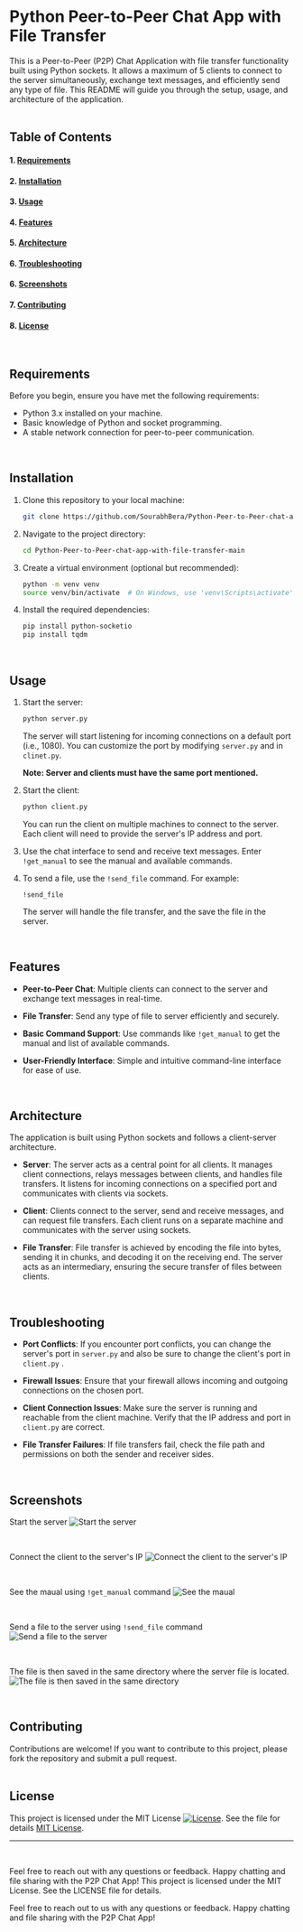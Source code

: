 # Python Peer-to-Peer Chat App with File Transfer

This is a Peer-to-Peer (P2P) Chat Application with file transfer functionality built using Python sockets. It allows a maximum of 5 clients to connect to the server simultaneously, exchange text messages, and efficiently send any type of file. This README will guide you through the setup, usage, and architecture of the application.  
<br>   

## Table of Contents

#### 1. [Requirements](#requirements)
#### 2. [Installation](#installation)
#### 3. [Usage](#usage)
#### 4. [Features](#features)
#### 5. [Architecture](#architecture)
#### 6. [Troubleshooting](#troubleshooting)
#### 6. [Screenshots](#screenshots)
#### 7. [Contributing](#contributing)
#### 8. [License](#license)  
<br>


## <a name="requirements">Requirements</a>

Before you begin, ensure you have met the following requirements:

- Python 3.x installed on your machine.
- Basic knowledge of Python and socket programming.
- A stable network connection for peer-to-peer communication.
<br>


## <a name="installation">Installation</a>

1. Clone this repository to your local machine:

    ```bash
    git clone https://github.com/SourabhBera/Python-Peer-to-Peer-chat-app-with-file-transfer.git
    ```

2. Navigate to the project directory:

    ```bash
    cd Python-Peer-to-Peer-chat-app-with-file-transfer-main
    ```

3. Create a virtual environment (optional but recommended):

    ```bash
    python -m venv venv
    source venv/bin/activate  # On Windows, use 'venv\Scripts\activate'
    ```

4. Install the required dependencies:

    ```bash
    pip install python-socketio
    pip install tqdm
    ```
<br>   



## <a name="usage">Usage</a>

1. Start the server:

    ```bash
    python server.py
    ```

   The server will start listening for incoming connections on a default port (i.e., 1080). You can customize the port by modifying `server.py` and in `clinet.py`.

   **Note: Server and clients must have the same port mentioned.**  


3. Start the client:

    ```bash
    python client.py
    ```

   You can run the client on multiple machines to connect to the server. Each client will need to provide the server's IP address and port.

4. Use the chat interface to send and receive text messages. Enter `!get_manual` to see the manual and available commands.

5. To send a file, use the `!send_file` command. For example:

    ```
    !send_file
    ```

   The server will handle the file transfer, and the save the file in the server.
<br>   



## <a name="features">Features</a>

- **Peer-to-Peer Chat**: Multiple clients can connect to the server and exchange text messages in real-time.

- **File Transfer**: Send any type of file to server efficiently and securely.

- **Basic Command Support**: Use commands like `!get_manual` to get the manual and list of available commands.

- **User-Friendly Interface**: Simple and intuitive command-line interface for ease of use.
<br>   


## <a name="architecture">Architecture</a>

The application is built using Python sockets and follows a client-server architecture.

- **Server**: The server acts as a central point for all clients. It manages client connections, relays messages between clients, and handles file transfers. It listens for incoming connections on a specified port and communicates with clients via sockets.

- **Client**: Clients connect to the server, send and receive messages, and can request file transfers. Each client runs on a separate machine and communicates with the server using sockets.

- **File Transfer**: File transfer is achieved by encoding the file into bytes, sending it in chunks, and decoding it on the receiving end. The server acts as an intermediary, ensuring the secure transfer of files between clients.
<br>   


## <a name="troubleshooting">Troubleshooting</a>

- **Port Conflicts**: If you encounter port conflicts, you can change the server's port in `server.py` and also be sure to change the client's port in `client.py` .

- **Firewall Issues**: Ensure that your firewall allows incoming and outgoing connections on the chosen port.

- **Client Connection Issues**: Make sure the server is running and reachable from the client machine. Verify that the IP address and port in `client.py` are correct.

- **File Transfer Failures**: If file transfers fail, check the file path and permissions on both the sender and receiver sides.
<br>   


## <a name="screenshots">Screenshots</a>
Start the server
![Start the server](https://github.com/SourabhBera/Python-Peer-to-Peer-chat-app-with-file-transfer/blob/1dae80ee41a7097ce13f4d6804dd943f5ab6a215/screenshots/Screenshot%202023-08-21%20183318.png)

<br> 

Connect the client to the server's IP
![Connect the client to the server's IP](https://github.com/SourabhBera/Python-Peer-to-Peer-chat-app-with-file-transfer/blob/1dae80ee41a7097ce13f4d6804dd943f5ab6a215/screenshots/Screenshot%202023-08-21%20183440.png)

<br> 

See the maual using `!get_manual` command
![See the maual](https://github.com/SourabhBera/Python-Peer-to-Peer-chat-app-with-file-transfer/blob/1dae80ee41a7097ce13f4d6804dd943f5ab6a215/screenshots/Screenshot%202023-08-21%20183732.png)

<br> 

Send a file to the server using `!send_file` command
![Send a file to the server](https://github.com/SourabhBera/Python-Peer-to-Peer-chat-app-with-file-transfer/blob/1dae80ee41a7097ce13f4d6804dd943f5ab6a215/screenshots/Screenshot%202023-08-21%20183913.png)

<br> 

The file is then saved in the same directory where the server file is located.
![The file is then saved in the same directory](https://github.com/SourabhBera/Python-Peer-to-Peer-chat-app-with-file-transfer/blob/1dae80ee41a7097ce13f4d6804dd943f5ab6a215/screenshots/Screenshot%202023-08-21%20183938.png)

<br>   


## <a name="contributing">Contributing</a>

Contributions are welcome! If you want to contribute to this project, please fork the repository and submit a pull request.  
<br>   



## <a name="license">License</a>
This project is licensed under the MIT License [![License](https://img.shields.io/badge/License-MIT-blue.svg)](LICENSE). See the file for details [MIT License](LICENSE).


---  
<br>   

Feel free to reach out with any questions or feedback. Happy chatting and file sharing with the P2P Chat App!
This project is licensed under the MIT License. See the LICENSE file for details.

Feel free to reach out to us with any questions or feedback. Happy chatting and file sharing with the P2P Chat App!

